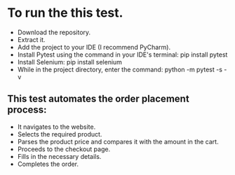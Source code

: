 <h1>To run the this test.</h1>
<ul>
  <li>Download the repository.</li>
  <li>Extract it.</li>
  <li>Add the project to your IDE (I recommend PyCharm).</li>
  <li>Install Pytest using the command in your IDE's terminal: pip install pytest</li>
  <li>Install Selenium: pip install selenium</li>
  <li>While in the project directory, enter the command: python -m pytest -s -v</li>
</ul>

<h2>This test automates the order placement process:</h2>
<ul>
  <li>It navigates to the website.</li>
  <li>Selects the required product.</li>
  <li>Parses the product price and compares it with the amount in the cart.</li>
  <li>Proceeds to the checkout page.</li>
  <li>Fills in the necessary details.</li>
  <li>Completes the order.</li>
</ul>
